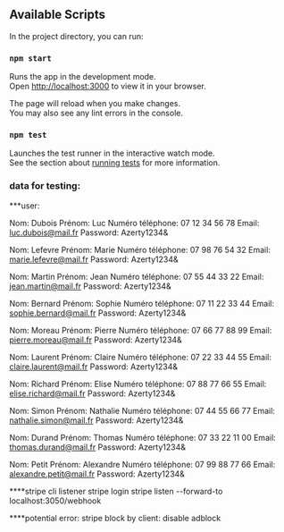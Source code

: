 
## Available Scripts

In the project directory, you can run:

### `npm start`

Runs the app in the development mode.\
Open [http://localhost:3000](http://localhost:3000) to view it in your browser.

The page will reload when you make changes.\
You may also see any lint errors in the console.

### `npm test`

Launches the test runner in the interactive watch mode.\
See the section about [running tests](https://facebook.github.io/create-react-app/docs/running-tests) for more information.

### data for testing:
***user:

Nom: Dubois
Prénom: Luc
Numéro téléphone: 07 12 34 56 78
Email: luc.dubois@mail.fr
Password: Azerty1234&


Nom: Lefevre
Prénom: Marie
Numéro téléphone: 07 98 76 54 32
Email: marie.lefevre@mail.fr
Password: Azerty1234&


Nom: Martin
Prénom: Jean
Numéro téléphone: 07 55 44 33 22
Email: jean.martin@mail.fr
Password: Azerty1234&


Nom: Bernard
Prénom: Sophie
Numéro téléphone: 07 11 22 33 44
Email: sophie.bernard@mail.fr
Password: Azerty1234&


Nom: Moreau
Prénom: Pierre
Numéro téléphone: 07 66 77 88 99
Email: pierre.moreau@mail.fr
Password: Azerty1234&

Nom: Laurent
Prénom: Claire
Numéro téléphone: 07 22 33 44 55
Email: claire.laurent@mail.fr
Password: Azerty1234&

Nom: Richard
Prénom: Elise
Numéro téléphone: 07 88 77 66 55
Email: elise.richard@mail.fr
Password: Azerty1234&

Nom: Simon
Prénom: Nathalie
Numéro téléphone: 07 44 55 66 77
Email: nathalie.simon@mail.fr
Password: Azerty1234&


Nom: Durand
Prénom: Thomas
Numéro téléphone: 07 33 22 11 00
Email: thomas.durand@mail.fr
Password: Azerty1234&

Nom: Petit
Prénom: Alexandre
Numéro téléphone: 07 99 88 77 66
Email: alexandre.petit@mail.fr
Password: Azerty1234&


****stripe cli listener
stripe login
stripe listen --forward-to localhost:3050/webhook


****potential error:
stripe block by client: disable adblock
